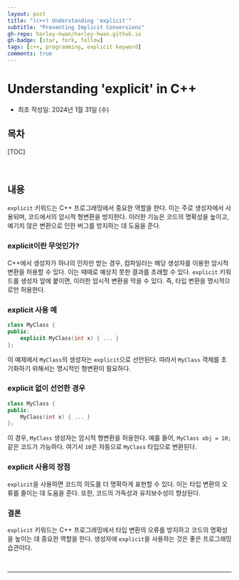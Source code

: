 ```yaml
---
layout: post
title: "(c++) Understanding 'explicit'"
subtitle: "Preventing Implicit Conversions"
gh-repo: harley-hwan/harley-hwan.github.io
gh-badge: [star, fork, follow]
tags: [c++, programming, explicit keyword]
comments: true
---
```


# Understanding 'explicit' in C++

- 최초 작성일: 2024년 1월 31일 (수)

## 목차

[TOC]

<br/>

## 내용

`explicit` 키워드는 C++ 프로그래밍에서 중요한 역할을 한다. 이는 주로 생성자에서 사용되며, 코드에서의 암시적 형변환을 방지한다. 이러한 기능은 코드의 명확성을 높이고, 예기치 않은 변환으로 인한 버그를 방지하는 데 도움을 준다.

### explicit이란 무엇인가?

C++에서 생성자가 하나의 인자만 받는 경우, 컴파일러는 해당 생성자를 이용한 암시적 변환을 허용할 수 있다. 이는 때때로 예상치 못한 결과를 초래할 수 있다. `explicit` 키워드를 생성자 앞에 붙이면, 이러한 암시적 변환을 막을 수 있다. 즉, 타입 변환을 명시적으로만 허용한다.

### explicit 사용 예

```cpp
class MyClass {
public:
    explicit MyClass(int x) { ... }
};
```

이 예제에서 `MyClass`의 생성자는 `explicit`으로 선언된다. 따라서 `MyClass` 객체를 초기화하기 위해서는 명시적인 형변환이 필요하다.

### explicit 없이 선언한 경우

```cpp
class MyClass {
public:
    MyClass(int x) { ... }
};
```

이 경우, `MyClass` 생성자는 암시적 형변환을 허용한다. 예를 들어, `MyClass obj = 10;` 같은 코드가 가능하다. 여기서 `10`은 자동으로 `MyClass` 타입으로 변환된다.

### explicit 사용의 장점

`explicit`을 사용하면 코드의 의도를 더 명확하게 표현할 수 있다. 이는 타입 변환의 오류를 줄이는 데 도움을 준다. 또한, 코드의 가독성과 유지보수성이 향상된다.

### 결론

`explicit` 키워드는 C++ 프로그래밍에서 타입 변환의 오류를 방지하고 코드의 명확성을 높이는 데 중요한 역할을 한다. 생성자에 `explicit`을 사용하는 것은 좋은 프로그래밍 습관이다.

<br/>

---
